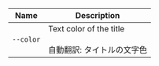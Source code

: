 | Name      | Description                                                   |
| --------- | ------------------------------------------------------------- |
| `--color` | Text color of the title<br /><br />自動翻訳: タイトルの文字色 |

